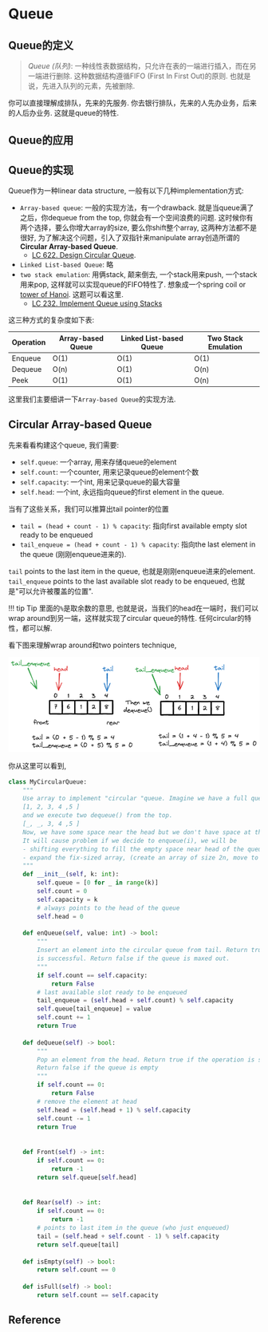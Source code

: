 # Queue


## Queue的定义

> *Queue (队列)*: 一种线性表数据结构，只允许在表的一端进行插入，而在另一端进行删除. 这种数据结构遵循FIFO (First In First Out)的原则. 也就是说，先进入队列的元素，先被删除. 

你可以直接理解成排队，先来的先服务. 你去银行排队，先来的人先办业务，后来的人后办业务. 这就是queue的特性.


## Queue的应用

## Queue的实现

Queue作为一种linear data structure, 一般有以下几种implementation方式:

- `Array-based queue`: 一般的实现方法，有一个drawback. 就是当queue满了之后，你dequeue from the top, 你就会有一个空间浪费的问题. 这时候你有两个选择，要么你增大array的size, 要么你shift整个array, 这两种方法都不是很好, 为了解决这个问题，引入了双指针来manipulate array创造所谓的**Circular Array-based Queue**.
    - [LC 622. Design Circular Queue](https://leetcode.com/problems/design-circular-queue/description/).
- `Linked List-based Queue`: 略
- `two stack emulation`: 用俩stack, 颠来倒去, 一个stack用来push, 一个stack用来pop, 这样就可以实现queue的FIFO特性了. 想象成一个spring coil or [tower of Hanoi](https://en.wikipedia.org/wiki/Tower_of_Hanoi). 这题可以看这里.
    - [LC 232. Implement Queue using Stacks](https://leetcode.com/problems/implement-queue-using-stacks/description/)


这三种方式的复杂度如下表:

| Operation | Array-based Queue | Linked List-based Queue | Two Stack Emulation |
| --------- | ------------------ | ------------------------ | ------------------- |
| Enqueue   | O(1)               | O(1)                     | O(1)                |
| Dequeue   | O(n)               | O(1)                     | O(n)                |
| Peek      | O(1)               | O(1)                     | O(n)                |


这里我们主要细讲一下`Array-based Queue`的实现方法.

## Circular Array-based Queue

先来看看构建这个queue, 我们需要:

- `self.queue`: 一个array, 用来存储queue的element
- `self.count`: 一个counter, 用来记录queue的element个数
- `self.capacity`: 一个int, 用来记录queue的最大容量
- `self.head`: 一个int, 永远指向queue的first element in the queue.

当有了这些关系，我们可以推算出tail pointer的位置

- `tail = (head + count - 1) % capacity`: 指向first available empty slot ready to be enqueued
- `tail_enqueue = (head + count - 1) % capacity`: 指向the last element in the queue (刚刚enqueue进来的).

`tail` points to the last item in the queue, 也就是刚刚enqueue进来的element. `tail_enqueue` points to the last available slot ready to be enqueued, 也就是"可以允许被覆盖的位置".

!!! tip Tip
    里面的`%`是取余数的意思, 也就是说，当我们的head在一端时，我们可以wrap around到另一端，这样就实现了circular queue的特性. 任何circular的特性，都可以解.

看下图来理解wrap around和two pointers technique, 

![](./assets/1_queue.excalidraw.png)

你从这里可以看到, 

```python
class MyCircularQueue:
    """
    Use array to implement "circular "queue. Imagine we have a full queue like 
    [1, 2, 3, 4 ,5 ]
    and we execute two dequeue() from the top. 
    [_, _, 3, 4 ,5 ]
    Now, we have some space near the head but we don't have space at the tail. 
    It will cause problem if we decide to enqueue(i), we will be
    - shifting everything to fill the empty space near head of the queue (O(n))
    - expand the fix-sized array, (create an array of size 2n, move to it, destroy the old array)
    """
    def __init__(self, k: int):
        self.queue = [0 for _ in range(k)]
        self.count = 0
        self.capacity = k
        # always points to the head of the queue
        self.head = 0
        
    def enQueue(self, value: int) -> bool:
        """
        Insert an element into the circular queue from tail. Return true if the operation
        is successful. Return false if the queue is maxed out.
        """
        if self.count == self.capacity:
            return False
        # last available slot ready to be enqueued
        tail_enqueue = (self.head + self.count) % self.capacity
        self.queue[tail_enqueue] = value
        self.count += 1
        return True

    def deQueue(self) -> bool:
        """
        Pop an element from the head. Return true if the operation is successful.
        Return false if the queue is empty
        """
        if self.count == 0:
            return False
        # remove the element at head
        self.head = (self.head + 1) % self.capacity
        self.count -= 1
        return True
        

    def Front(self) -> int:
        if self.count == 0:
            return -1
        return self.queue[self.head]
        

    def Rear(self) -> int:
        if self.count == 0:
            return -1
        # points to last item in the queue (who just enqueued)
        tail = (self.head + self.count - 1) % self.capacity
        return self.queue[tail]
        
    def isEmpty(self) -> bool:
        return self.count == 0

    def isFull(self) -> bool:
        return self.count == self.capacity
```

## Reference

